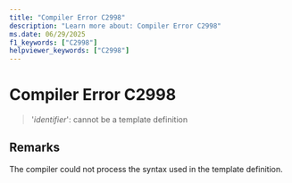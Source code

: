 ```yaml
---
title: "Compiler Error C2998"
description: "Learn more about: Compiler Error C2998"
ms.date: 06/29/2025
f1_keywords: ["C2998"]
helpviewer_keywords: ["C2998"]
---
```

# Compiler Error C2998

> '*identifier*': cannot be a template definition

## Remarks

The compiler could not process the syntax used in the template definition.
